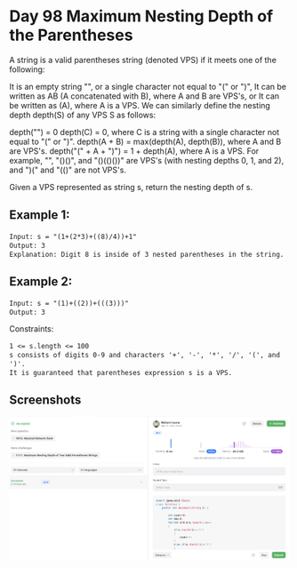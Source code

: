 
# Day 98 Maximum Nesting Depth of the Parentheses
A string is a valid parentheses string (denoted VPS) if it meets one of the following:

It is an empty string "", or a single character not equal to "(" or ")",
It can be written as AB (A concatenated with B), where A and B are VPS's, or
It can be written as (A), where A is a VPS.
We can similarly define the nesting depth depth(S) of any VPS S as follows:

depth("") = 0
depth(C) = 0, where C is a string with a single character not equal to "(" or ")".
depth(A + B) = max(depth(A), depth(B)), where A and B are VPS's.
depth("(" + A + ")") = 1 + depth(A), where A is a VPS.
For example, "", "()()", and "()(()())" are VPS's (with nesting depths 0, 1, and 2), and ")(" and "(()" are not VPS's.

Given a VPS represented as string s, return the nesting depth of s.
## Example 1:


````
Input: s = "(1+(2*3)+((8)/4))+1"
Output: 3
Explanation: Digit 8 is inside of 3 nested parentheses in the string.

````
## Example 2:
````
Input: s = "(1)+((2))+(((3)))"
Output: 3

````



Constraints:

```
1 <= s.length <= 100
s consists of digits 0-9 and characters '+', '-', '*', '/', '(', and ')'.
It is guaranteed that parentheses expression s is a VPS.

```











## Screenshots

![Solution Screenshot](/ProgramSS/Solution98.png)








